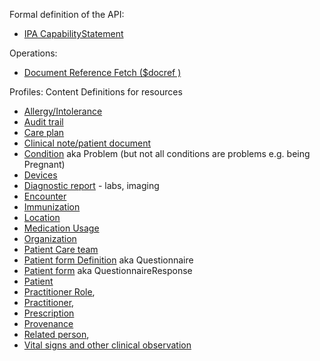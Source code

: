 Formal definition of the API:

* [IPA CapabilityStatement](CapabilityStatement-ipa-server.html)

Operations:

* [Document Reference Fetch ($docref )](OperationDefinition-ipa-docref.html)

Profiles: Content Definitions for resources

* [Allergy/Intolerance](StructureDefinition-ipa-allergyintolerance.html)
* [Audit trail](StructureDefinition-ipa-auditevent.html)
* [Care plan](StructureDefinition-ipa-careplan.html) 
* [Clinical note/patient document](StructureDefinition-ipa-documentreference.html)
* [Condition](StructureDefinition-ipa-condition.html) aka Problem (but not all conditions are problems e.g. being Pregnant)
* [Devices](StructureDefinition-ipa-device.html)
* [Diagnostic report](StructureDefinition-ipa-diagnosticreport.html) - labs, imaging
* [Encounter](StructureDefinition-ipa-encounter.html)
* [Immunization](StructureDefinition-ipa-immunization.html)
* [Location](StructureDefinition-ipa-location.html)
* [Medication Usage](StructureDefinition-ipa-medicationstatement.html)
* [Organization](StructureDefinition-ipa-organization.html)
* [Patient Care team](StructureDefinition-ipa-careteam.html)
* [Patient form Definition](StructureDefinition-ipa-questionnaire.html) aka Questionnaire
* [Patient form](StructureDefinition-ipa-questionnaireresponse.html) aka QuestionnaireResponse
* [Patient](StructureDefinition-ipa-patient.html)
* [Practitioner Role](StructureDefinition-ipa-practitionerrole.html), 
* [Practitioner](StructureDefinition-ipa-practitioner.html), 
* [Prescription](StructureDefinition-ipa-medicationrequest.html)
* [Provenance](StructureDefinition-ipa-provenance.html) 
* [Related person](StructureDefinition-ipa-relatedperson.html), 
* [Vital signs and other clinical observation](StructureDefinition-ipa-observation.html)